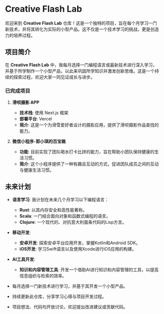 # Creative Flash Lab

欢迎来到 **Creative Flash Lab** 仓库！这是一个独特的项目，旨在每个月学习一门新技术，并将其转化为实际的小型产品。这不仅是一个技术学习的挑战，更是创造力的培养过程。

## 项目简介

在 **Creative Flash Lab** 中，我每月选择一门编程语言或最新技术进行深入学习，并基于所学制作一个小型产品，以此来巩固所学知识并激发创新思维。这是一个持续的探索过程，欢迎大家一同见证成长与进步。

### 已完成项目

1. **滑呗摄影 APP**
   - **技术栈**: 使用 Next.js 框架
   - **部署平台**: Vercel
   - **简介**: 这是一个为滑雪爱好者设计的摄影应用，提供了滑呗摄影作品查找的能力。

2. **微信小程序-郭小琪的百宝箱**
   - **功能**: 目前实现了团队喝水打卡比拼的能力，旨在帮助小团队保持健康的生活习惯。
   - **简介**: 这个小程序提供了一种有趣且互动的方式，促进团队成员之间的互动与健康生活习惯。

## 未来计划

- **语言学习**: 我计划在未来几个月学习以下编程语言：
  - **Rust**: 以其内存安全和高性能著称。
  - **Scala**: 一门结合面向对象和函数式编程的语言。
  - **Clojure**: 一个现代的、对抗意大利面条代码的Lisp方言。

- **移动开发**:
  - **安卓开发**: 探索安卓平台应用开发，掌握Kotlin和Android SDK。
  - **iOS开发**: 学习Swift语言以及使用Xcode进行iOS应用的构建。

- **AI工具开发**:
  - **知识和内容管理工具**: 开发一个借助AI进行知识和内容管理的工具，以提高信息组织与检索的效率。

- 每月选择一门新技术进行学习，并基于其开发一个小型产品。
- 持续更新此仓库，分享学习心得与项目开发过程。
- 项目想法、代码均开放讨论，欢迎提出改进建议或贡献代码。
